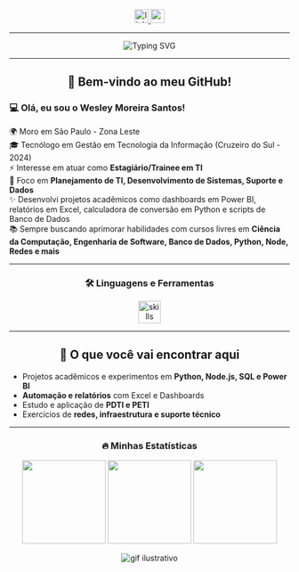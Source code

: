 <div align="center">
  <a href="https://www.linkedin.com/in/wesley-moreira-pcd/" target="_blank">
    <img src="https://img.shields.io/static/v1?message=LinkedIn&logo=linkedin&label=&color=0077B5&logoColor=white&labelColor=&style=for-the-badge" height="25" alt="linkedin logo"  />
  </a>
  <a href="mailto:wesley51moreira@gmail.com">
    <img src="https://img.shields.io/badge/-Gmail-CC0000?style=for-the-badge&logo=gmail&logoColor=white" height="25" alt="gmail logo" />
  </a>
</div>

---

<p align="center">
  <img 
    src="https://readme-typing-svg.demolab.com?font=Fira+Code&weight=600&size=22&duration=3500&pause=1200&color=2F81F7&center=true&vCenter=true&width=650&lines=Tecn%C3%B3logo+em+Gest%C3%A3o+da+TI;PDTI+%7C+PETI;Python+%7C+JavaScript+%7C+Node;Projetos+em+Dados+e+Sistemas;Aspirante+em+Tecnologia+e+Inova%C3%A7%C3%A3o" 
    alt="Typing SVG"
/>
</p>

---

<h2 align="center">🌟 Bem-vindo ao meu GitHub!</h2>

<h3 align="left">💻 Olá, eu sou o Wesley Moreira Santos!</h3>

<p align="left">
🌍 Moro em São Paulo - Zona Leste<br>
🎓 Tecnólogo em Gestão em Tecnologia da Informação (Cruzeiro do Sul - 2024)<br>
⚡ Interesse em atuar como <b>Estagiário/Trainee em TI</b><br>
🎯 Foco em <b>Planejamento de TI, Desenvolvimento de Sistemas, Suporte e Dados</b><br>
✨ Desenvolvi projetos acadêmicos como dashboards em Power BI, relatórios em Excel, calculadora de conversão em Python e scripts de Banco de Dados<br>
📚 Sempre buscando aprimorar habilidades com cursos livres em <b>Ciência da Computação, Engenharia de Software, Banco de Dados, Python, Node, Redes e mais</b>
</p>

---

<h3 align="center">🛠 Linguagens e Ferramentas</h3>

<div align="center">
  <img src="https://skillicons.dev/icons?i=python,js,css,html,nodejs,mysql,aws,linux,windows,vscode,git,github" height="40" alt="skills logos" />
</div>

---

<h2 align="center">🚀 O que você vai encontrar aqui</h2>

- Projetos acadêmicos e experimentos em **Python, Node.js, SQL e Power BI**  
- **Automação e relatórios** com Excel e Dashboards  
- Estudo e aplicação de **PDTI e PETI**  
- Exercícios de **redes, infraestrutura e suporte técnico**  

---

<h3 align="center">🔥 Minhas Estatísticas</h3>

<div align="center">
  <img src="https://github-readme-stats.vercel.app/api?username=wesley51moreira-del&show_icons=true&theme=tokyonight&hide_border=false" height="150" />
  <img src="https://github-readme-stats.vercel.app/api/top-langs?username=wesley51moreira-del&layout=compact&langs_count=6&theme=tokyonight&hide_border=false" height="150" />
  <img src="https://github-readme-streak-stats.herokuapp.com/?user=wesley51moreira-del&theme=dracula&hide_border=false&border_radius=10" height="150" />
</div

---

<p align="center">
  <img align="center" src="https://github.com/VariableBee/VariableBee/assets/77739311/4e9f41af-6b57-49a7-b15a-74322e96b4d7" alt="gif ilustrativo">
</p>
